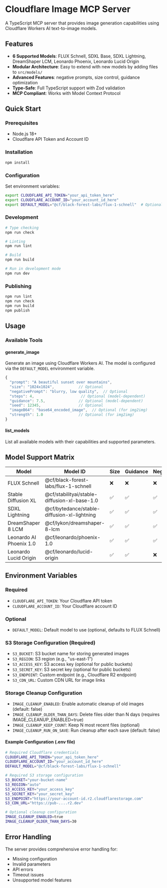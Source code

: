 # Cloudflare Image MCP Server

A TypeScript MCP server that provides image generation capabilities using Cloudflare Workers AI text-to-image models.

## Features

- **6 Supported Models**: FLUX Schnell, SDXL Base, SDXL Lightning, DreamShaper LCM, Leonardo Phoenix, Leonardo Lucid Origin
- **Modular Architecture**: Easy to extend with new models by adding files to `src/models/`
- **Advanced Features**: negative prompts, size control, guidance optimization
- **Type-Safe**: Full TypeScript support with Zod validation
- **MCP Compliant**: Works with Model Context Protocol

## Quick Start

### Prerequisites

- Node.js 18+
- Cloudflare API Token and Account ID

### Installation

```bash
npm install
```

### Configuration

Set environment variables:

```bash
export CLOUDFLARE_API_TOKEN="your_api_token_here"
export CLOUDFLARE_ACCOUNT_ID="your_account_id_here"
export DEFAULT_MODEL="@cf/black-forest-labs/flux-1-schnell"  # Optional
```

### Development

```bash
# Type checking
npm run check

# Linting
npm run lint

# Build
npm run build

# Run in development mode
npm run dev
```

### Publishing

```bash
npm run lint
npm run check
npm run build
npm publish
```

## Usage

### Available Tools

#### generate_image

Generate an image using Cloudflare Workers AI. The model is configured via the `DEFAULT_MODEL` environment variable.

```typescript
{
  "prompt": "A beautiful sunset over mountains",
  "size": "1024x1024",           // Optional
  "negativePrompt": "blurry, low quality",  // Optional
  "steps": 4,                     // Optional (model-dependent)
  "guidance": 7.5,               // Optional (model-dependent)
  "seed": 12345,                 // Optional
  "imageB64": "base64_encoded_image",  // Optional (for img2img)
  "strength": 1.0                // Optional (for img2img)
}
```

#### list_models

List all available models with their capabilities and supported parameters.

## Model Support Matrix

| Model | Model ID | Size | Guidance | Negative |
|-------|------|------|----------|----------|
| FLUX Schnell | @cf/black-forest-labs/flux-1-schnell | ❌ | ❌ | ❌ |
| Stable Diffusion XL | @cf/stabilityai/stable-diffusion-xl-base-1.0 | ✅ | ✅ | ✅ |
| SDXL Lightning | @cf/bytedance/stable-diffusion-xl-lightning | ✅ | ✅ | ✅ |
| DreamShaper 8 LCM | @cf/lykon/dreamshaper-8-lcm | ✅ | ✅ | ✅ |
| Leonardo AI Phoenix 1.0 | @cf/leonardo/phoenix-1.0 | ✅ | ✅ | ✅ |
| Leonardo Lucid Origin | @cf/leonardo/lucid-origin | ✅ | ✅ | ❌ |


## Environment Variables

### Required
- `CLOUDFLARE_API_TOKEN`: Your Cloudflare API token
- `CLOUDFLARE_ACCOUNT_ID`: Your Cloudflare account ID

### Optional
- `DEFAULT_MODEL`: Default model to use (optional, defaults to FLUX Schnell)

### S3 Storage Configuration (Required)
- `S3_BUCKET`: S3 bucket name for storing generated images
- `S3_REGION`: S3 region (e.g., "us-east-1")
- `S3_ACCESS_KEY`: S3 access key (optional for public buckets)
- `S3_SECRET_KEY`: S3 secret key (optional for public buckets)
- `S3_ENDPOINT`: Custom endpoint (e.g., Cloudflare R2 endpoint)
- `S3_CDN_URL`: Custom CDN URL for image links

### Storage Cleanup Configuration
- `IMAGE_CLEANUP_ENABLED`: Enable automatic cleanup of old images (default: false)
- `IMAGE_CLEANUP_OLDER_THAN_DAYS`: Delete files older than N days (requires IMAGE_CLEANUP_ENABLED=true)
- `IMAGE_CLEANUP_KEEP_COUNT`: Keep N most recent files (optional)
- `IMAGE_CLEANUP_RUN_ON_SAVE`: Run cleanup after each save (default: false)

#### Example Configuration (.env file)
```bash
# Required Cloudflare credentials
CLOUDFLARE_API_TOKEN="your_api_token_here"
CLOUDFLARE_ACCOUNT_ID="your_account_id_here"
DEFAULT_MODEL="@cf/black-forest-labs/flux-1-schnell"

# Required S3 storage configuration
S3_BUCKET="your-bucket-name"
S3_REGION="auto"
S3_ACCESS_KEY="your_access_key"
S3_SECRET_KEY="your_secret_key"
S3_ENDPOINT="https://your-account-id.r2.cloudflarestorage.com"
S3_CDN_URL="https://pub-....r2.dev"

# Optional cleanup configuration
IMAGE_CLEANUP_ENABLED=true
IMAGE_CLEANUP_OLDER_THAN_DAYS=30
```

## Error Handling

The server provides comprehensive error handling for:
- Missing configuration
- Invalid parameters
- API errors
- Timeout issues
- Unsupported model features

